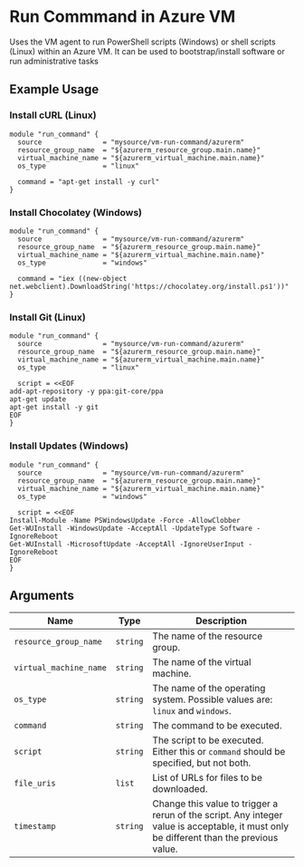 # Run Commmand in Azure VM

Uses the VM agent to run PowerShell scripts (Windows) or shell scripts (Linux) within an Azure VM. It can be used to bootstrap/install software or run administrative tasks

## Example Usage

### Install cURL (Linux)

```hcl
module "run_command" {
  source               = "mysource/vm-run-command/azurerm"
  resource_group_name  = "${azurerm_resource_group.main.name}"
  virtual_machine_name = "${azurerm_virtual_machine.main.name}"
  os_type              = "linux"

  command = "apt-get install -y curl"
}
```

### Install Chocolatey (Windows)

```hcl
module "run_command" {
  source               = "mysource/vm-run-command/azurerm"
  resource_group_name  = "${azurerm_resource_group.main.name}"
  virtual_machine_name = "${azurerm_virtual_machine.main.name}"
  os_type              = "windows"

  command = "iex ((new-object net.webclient).DownloadString('https://chocolatey.org/install.ps1'))"
}
```

### Install Git (Linux)

```hcl
module "run_command" {
  source               = "mysource/vm-run-command/azurerm"
  resource_group_name  = "${azurerm_resource_group.main.name}"
  virtual_machine_name = "${azurerm_virtual_machine.main.name}"
  os_type              = "linux"

  script = <<EOF
add-apt-repository -y ppa:git-core/ppa
apt-get update
apt-get install -y git
EOF
}
```

### Install Updates (Windows)

```hcl
module "run_command" {
  source               = "mysource/vm-run-command/azurerm"
  resource_group_name  = "${azurerm_resource_group.main.name}"
  virtual_machine_name = "${azurerm_virtual_machine.main.name}"
  os_type              = "windows"

  script = <<EOF
Install-Module -Name PSWindowsUpdate -Force -AllowClobber
Get-WUInstall -WindowsUpdate -AcceptAll -UpdateType Software -IgnoreReboot
Get-WUInstall -MicrosoftUpdate -AcceptAll -IgnoreUserInput -IgnoreReboot
EOF
}
```

## Arguments

| Name | Type | Description |
| --- | --- | --- |
| `resource_group_name` | `string` | The name of the resource group. |
| `virtual_machine_name` | `string` | The name of the virtual machine. |
| `os_type` | `string` | The name of the operating system. Possible values are: `linux` and `windows`. |
| `command` | `string` | The command to be executed. |
| `script` | `string` | The script to be executed. Either this or `command` should be specified, but not both. |
| `file_uris` | `list` | List of URLs for files to be downloaded. |
| `timestamp` | `string` | Change this value to trigger a rerun of the script. Any integer value is acceptable, it must only be different than the previous value. |
